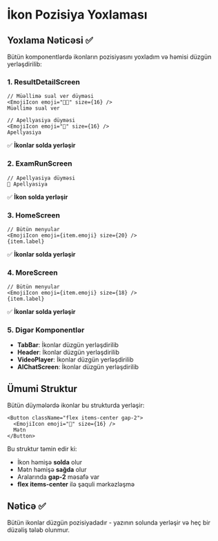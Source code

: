 # İkon Pozisiya Yoxlaması

## Yoxlama Nəticəsi ✅

Bütün komponentlərdə ikonların pozisiyasını yoxladım və həmisi düzgün yerləşdirilib:

### 1. **ResultDetailScreen** 
```tsx
// Müəllimə sual ver düyməsi
<EmojiIcon emoji="👨‍🏫" size={16} />
Müəllimə sual ver

// Apellyasiya düyməsi  
<EmojiIcon emoji="📮" size={16} />
Apellyasiya
```
✅ **İkonlar solda yerləşir**

### 2. **ExamRunScreen**
```tsx
// Apellyasiya düyməsi
📮 Apellyasiya
```
✅ **İkon solda yerləşir**

### 3. **HomeScreen**
```tsx
// Bütün menyular
<EmojiIcon emoji={item.emoji} size={20} />
{item.label}
```
✅ **İkonlar solda yerləşir**

### 4. **MoreScreen**
```tsx
// Bütün menyular
<EmojiIcon emoji={item.emoji} size={18} />
{item.label}
```
✅ **İkonlar solda yerləşir**

### 5. **Digər Komponentlər**
- **TabBar**: İkonlar düzgün yerləşdirilib
- **Header**: İkonlar düzgün yerləşdirilib
- **VideoPlayer**: İkonlar düzgün yerləşdirilib
- **AIChatScreen**: İkonlar düzgün yerləşdirilib

## Ümumi Struktur

Bütün düymələrdə ikonlar bu strukturda yerləşir:

```tsx
<Button className="flex items-center gap-2">
  <EmojiIcon emoji="📮" size={16} />
  Mətn
</Button>
```

Bu struktur təmin edir ki:
- İkon həmişə **solda** olur
- Mətn həmişə **sağda** olur  
- Aralarında **gap-2** məsafə var
- **flex items-center** ilə şaquli mərkəzləşmə

## Nəticə ✅

Bütün ikonlar düzgün pozisiyadadır - yazının solunda yerləşir və heç bir düzəliş tələb olunmur.